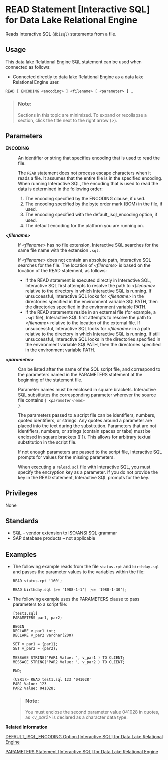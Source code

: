 <!-- loioa622ae5f84f21015bc6ddcb8796e03c9 -->

# READ Statement \[Interactive SQL\] for Data Lake Relational Engine

Reads Interactive SQL \(`dbisql`\) statements from a file.



<a name="loioa622ae5f84f21015bc6ddcb8796e03c9__section_ovp_dvr_znb"/>

## Usage

This data lake Relational Engine SQL statement can be used when connected as follows:

-   Connected directly to data lake Relational Engine as a data lake Relational Engine user.



```
READ [ ENCODING <encoding> ] <filename> [ <parameter> ] …
```



> ### Note:  
> Sections in this topic are minimized. To expand or recollapse a section, click the title next to the right arrow \(*\>*\).



<a name="loioa622ae5f84f21015bc6ddcb8796e03c9__IQ_Parameters"/>

## Parameters


<dl>
<dt><b>

ENCODING

</b></dt>
<dd>

An identifier or string that specifies encoding that is used to read the file.

The `READ` statement does not process escape characters when it reads a file. It assumes that the entire file is in the specified encoding. When running Interactive SQL, the encoding that is used to read the data is determined in the following order:

1.  The encoding specified by the ENCODING clause, if used.
2.  The encoding specified by the byte order mark \(BOM\) in the file, if used.
3.  The encoding specified with the default\_isql\_encoding option, if used.
4.  The default encoding for the platform you are running on.



</dd><dt><b>

*<filename\>*

</b></dt>
<dd>

If *<filename\>* has no file extension, Interactive SQL searches for the same file name with the extension `.sql`.

If *<filename\>* does not contain an absolute path, Interactive SQL searches for the file. The location of *<filename\>* is based on the location of the READ statement, as follows:

-   If the READ statement is executed directly in Interactive SQL, Interactive SQL first attempts to resolve the path to *<filename\>* relative to the directory in which Interactive SQL is running. If unsuccessful, Interactive SQL looks for *<filename\>* in the directories specified in the environment variable SQLPATH, then the directories specified in the environment variable PATH.
-   If the READ statements reside in an external file \(for example, a `.sql` file\), Interactive SQL first attempts to resolve the path to *<filename\>* relative to the location of the external file. If unsuccessful, Interactive SQL looks for *<filename\>* in a path relative to the directory in which Interactive SQL is running. If still unsuccessful, Interactive SQL looks in the directories specified in the environment variable SQLPATH, then the directories specified in the environment variable PATH.



</dd><dt><b>

*<parameter\>*

</b></dt>
<dd>

Can be listed after the name of the SQL script file, and correspond to the parameters named in the PARAMETERS statement at the beginning of the statement file.

Parameter names must be enclosed in square brackets. Interactive SQL substitutes the corresponding parameter wherever the source file contains <code>{ <i class="varname">&lt;parameter-name&gt;</i> }</code>.

The parameters passed to a script file can be identifiers, numbers, quoted identifiers, or strings. Any quotes around a parameter are placed into the text during the substitution. Parameters that are not identifiers, numbers, or strings \(contain spaces or tabs\) must be enclosed in square brackets \(\[ \]\). This allows for arbitrary textual substitution in the script file.

If not enough parameters are passed to the script file, Interactive SQL prompts for values for the missing parameters.

When executing a `reload.sql` file with Interactive SQL, you must specify the encryption key as a parameter. If you do not provide the key in the READ statement, Interactive SQL prompts for the key.



</dd>
</dl>



<a name="loioa622ae5f84f21015bc6ddcb8796e03c9__IQ_Permissions"/>

## Privileges

None



<a name="loioa622ae5f84f21015bc6ddcb8796e03c9__IQ_Standards"/>

## Standards

-   SQL – vendor extension to ISO/ANSI SQL grammar
-   SAP database products – not applicable



<a name="loioa622ae5f84f21015bc6ddcb8796e03c9__IQ_Examples"/>

## Examples

-   The following example reads from the file `status.rpt` and `birthday.sql` and passes the parameter values to the variables within the file:

    ```
    READ status.rpt '160';
    ```

    ```
    READ birthday.sql [>= '1988-1-1'] [<= '1988-1-30'];
    ```

-   The following example uses the PARAMETERS clause to pass parameters to a script file:

    ```
    [test1.sql]
    PARAMETERS par1, par2;
    
    BEGIN
    DECLARE v_par1 int;
    DECLARE v_par2 varchar(200)
    
    SET v_par1 = {par1};
    SET v_par2 = {par2};
    
    MESSAGE STRING('PAR1 Value: ', v_par1 ) TO CLIENT;
    MESSAGE STRING('PAR2 Value: ', v_par2 ) TO CLIENT;
    
    END;
    ```

    ```
    (USR1)> READ test1.sql 123 '041028'
    PAR1 Value: 123
    PAR2 Value: 041028;
    ```

    > ### Note:  
    > You must enclose the second parameter value 041028 in quotes, as *<v\_par2\>* is declared as a character data type.


**Related Information**  


[DEFAULT\_ISQL\_ENCODING Option \[Interactive SQL\] for Data Lake Relational Engine](../090-database-options/default-isql-encoding-option-interactive-sql-for-data-lake-relational-engine-a63407d.md "Specifies the code page used by READ and OUTPUT statements.")

[PARAMETERS Statement \[Interactive SQL\] for Data Lake Relational Engine](parameters-statement-interactive-sql-for-data-lake-relational-engine-a621ba2.md "Specifies parameters to an Interactive SQL (dbisql) command file.")

